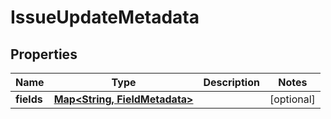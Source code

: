 # IssueUpdateMetadata

## Properties
Name | Type | Description | Notes
------------ | ------------- | ------------- | -------------
**fields** | [**Map&lt;String, FieldMetadata&gt;**](FieldMetadata.md) |  |  [optional]
